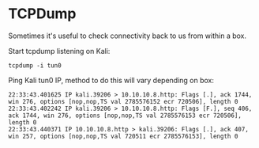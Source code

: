 # TCPDump

Sometimes it's useful to check connectivity back to us from within a box.

Start tcpdump listening on Kali:

```
tcpdump -i tun0
```

Ping Kali tun0 IP, method to do this will vary depending on box:

```
22:33:43.401625 IP kali.39206 > 10.10.10.8.http: Flags [.], ack 1744, win 276, options [nop,nop,TS val 2785576152 ecr 720506], length 0
22:33:43.402242 IP kali.39206 > 10.10.10.8.http: Flags [F.], seq 406, ack 1744, win 276, options [nop,nop,TS val 2785576153 ecr 720506], length 0
22:33:43.440371 IP 10.10.10.8.http > kali.39206: Flags [.], ack 407, win 257, options [nop,nop,TS val 720511 ecr 2785576153], length 0
```
